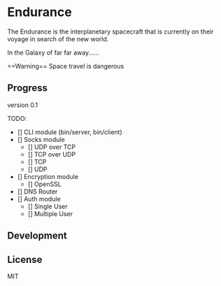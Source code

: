 Endurance
===========
The Endurance is the interplanetary spacecraft that is currently on their
voyage in search of the new world.

In the Galaxy of far far away......

==Warning== Space travel is dangerous

Progress
--------

version 0.1

TODO:
- [] CLI module (bin/server, bin/client)
- [] Socks module
  - [] UDP over TCP
  - [] TCP over UDP
  - [] TCP
  - [] UDP
- [] Encryption module
  - [] OpenSSL
- [] DNS Router
- [] Auth module
  - [] Single User
  - [] Multiple User

Development
-----------


License
-----------------
MIT
